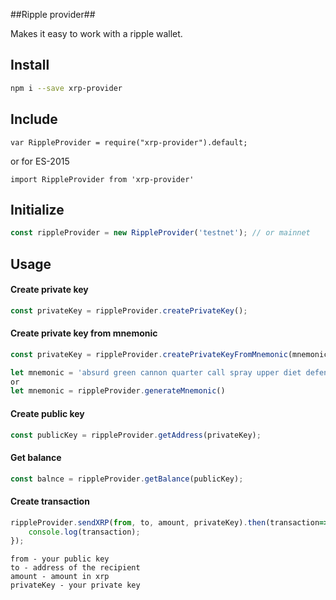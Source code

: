 
##Ripple provider##

Makes it easy to work with a ripple wallet.

## Install ##
``` bash
npm i --save xrp-provider
```
## Include ##
```
var RippleProvider = require("xrp-provider").default;
```
or for ES-2015
```
import RippleProvider from 'xrp-provider'
```

## Initialize ##
```javascript
const rippleProvider = new RippleProvider('testnet'); // or mainnet
```
## Usage ##

#### Create private key ####
```javascript
const privateKey = rippleProvider.createPrivateKey();
```
#### Create private key from mnemonic ####
```javascript
const privateKey = rippleProvider.createPrivateKeyFromMnemonic(mnemonic);

let mnemonic = 'absurd green cannon quarter call spray upper diet defense convince live assist'
or 
let mnemonic = rippleProvider.generateMnemonic()
```
#### Create public key ####
```javascript
const publicKey = rippleProvider.getAddress(privateKey);
```

#### Get balance ####
```javascript
const balnce = rippleProvider.getBalance(publicKey);
```
#### Create transaction ####
```javascript
rippleProvider.sendXRP(from, to, amount, privateKey).then(transaction=>{
    console.log(transaction);
});
```

```
from - your public key 
to - address of the recipient
amount - amount in xrp
privateKey - your private key
```


